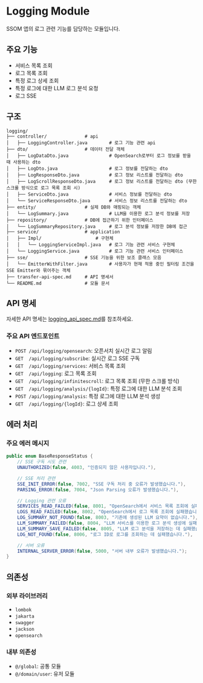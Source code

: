 # Logging Module

SSOM 앱의 로그 관련 기능를 담당하는 모듈입니다.

## 주요 기능

- 서비스 목록 조회
- 로그 목록 조회
- 특정 로그 상세 조회
- 특정 로그에 대한 LLM 로그 분석 요청
- 로그 SSE

## 구조

```
logging/
├── controller/              # api
│   ├── LoggingController.java        # 로그 기능 관련 api
├── dto/                     # 데이터 전달 객체
│   ├── LogDataDto.java               # OpenSearch로부터 로그 정보를 받을 때 사용하는 dto
│   ├── LogDto.java                   # 로그 정보를 전달하는 dto
│   ├── LogResponseDto.java           # 로그 정보 리스트를 전달하는 dto
│   ├── LogScrollResponseDto.java     # 로그 정보 리스트를 전달하는 dto (무한 스크롤 방식으로 로그 목록 조회 시)
│   ├── ServiceDto.java               # 서비스 정보를 전달하는 dto
│   └── ServiceResponseDto.java       # 서비스 정보 리스트를 전달하는 dto
├── entity/                  # 실제 DB와 매핑되는 객체
│   └── LogSummary.java               # LLM을 이용한 로그 분석 정보를 저장
├── repository/              # DB에 접근하기 위한 인터페이스
│   └── LogSummaryRepository.java     # 로그 분석 정보를 저장한 DB에 접근
├── service/                 # application
│   ├── Impl/                    # 구현체
│   │   └── LoggingServiceImpl.java   # 로그 기능 관련 서비스 구현체
│   └── LoggingService.java           # 로그 기능 관련 서비스 인터페이스
├── sse/                     # SSE 기능을 위한 보조 클래스 모음
│   └── EmitterWithFilter.java        # 사용자가 현재 적용 중인 필터링 조건을 SSE Emitter와 묶어주는 객체
├── transfer-api-spec.md     # API 명세서
└── README.md                # 모듈 문서
```

## API 명세

자세한 API 명세는 [logging_api_spec.md](./logging_api_spec.md)를 참조하세요.

### 주요 API 엔드포인트

- `POST /api/logging/opensearch`: 오픈서치 실시간 로그 알림
- `GET  /api/logging/subscribe`: 실시간 로그 SSE 구독
- `GET  /api/logging/services`: 서비스 목록 조회
- `GET  /api/logging`: 로그 목록 조회
- `GET  /api/logging/infinitescroll`: 로그 목록 조회 (무한 스크롤 방식)
- `GET  /api/logging/analysis/{logId}`: 특정 로그에 대한 LLM 분석 조회
- `POST /api/logging/analysis`: 특정 로그에 대한 LLM 분석 생성
- `GET  /api/logging/{logId}`: 로그 상세 조회

## 에러 처리

### 주요 에러 메시지
```java
public enum BaseResponseStatus {
    // SSE 구독 시도 관련
    UNAUTHORIZED(false, 4003, "인증되지 않은 사용자입니다."),

    // SSE 처리 관련
    SSE_INIT_ERROR(false, 7002, "SSE 구독 처리 중 오류가 발생했습니다."),
    PARSING_ERROR(false, 7004, "Json Parsing 오류가 발생했습니다."),

    // Logging 관련 오류
    SERVICES_READ_FAILED(false, 8001, "OpenSearch에서 서비스 목록 조회에 실패했습니다."),
    LOGS_READ_FAILED(false, 8002, "OpenSearch에서 로그 목록 조회에 실패했습니다."),
    LOG_SUMMARY_NOT_FOUND(false, 8003, "기존에 생성된 LLM 요약이 없습니다."),
    LLM_SUMMARY_FAILED(false, 8004, "LLM 서비스를 이용한 로그 분석 생성에 실패했습니다."),
    LLM_SUMMARY_SAVE_FAILED(false, 8005, "LLM 로그 분석을 저장하는 데 실패했습니다."),
    LOG_NOT_FOUND(false, 8006, "로그 ID로 로그를 조회하는 데 실패했습니다."),

    // 서버 오류
    INTERNAL_SERVER_ERROR(false, 5000, "서버 내부 오류가 발생했습니다.");
}
```

## 의존성

### 외부 라이브러리
- `lombok`
- `jakarta`
- `swagger`
- `jackson`
- `opensearch`

### 내부 의존성
- `@/global`: 공통 모듈
- `@/domain/user`: 유저 모듈

